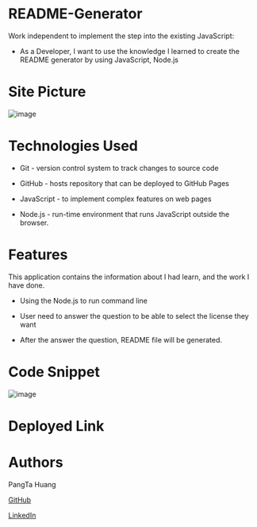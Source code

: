 # README-Generator
Work independent to implement the step into the existing JavaScript:

- As a Developer, I want to use the knowledge I learned to create the README generator by using JavaScript, Node.js

# Site Picture
![image](https://user-images.githubusercontent.com/87446864/150740202-f818a341-0a0a-4f43-91e5-a0a1ee2c0010.png)

# Technologies Used

- Git - version control system to track changes to source code

- GitHub - hosts repository that can be deployed to GitHub Pages

- JavaScript -  to implement complex features on web pages

-  Node.js - run-time environment that runs JavaScript outside the browser.

# Features
This application contains the information about I had learn, and the work I have done.

- Using the Node.js to run command line 

- User need to answer the question to be able to select the license they want 

- After the answer the question, README file will be generated.

# Code Snippet
![image](https://user-images.githubusercontent.com/87446864/150740228-d7344454-1251-45d8-945b-2e2eb5275dc4.png)


# Deployed Link


# Authors
PangTa Huang


<a href ="https://github.com/willyhuang18/HomeWork">GitHub</a>


<a href ="https://www.linkedin.com/feed/">LinkedIn</a>
